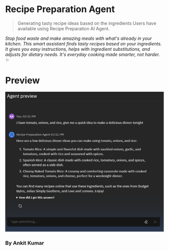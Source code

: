 # Recipe Preparation Agent
> Generating tasty recipe ideas based on the ingredients Users have available using Recipe Preparation AI Agent.

*Stop food waste and make amazing meals with what's already in your kitchen. This smart assistant finds tasty recipes based on your ingredients. It gives you easy instructions, helps with ingredient substitutions, and adjusts for dietary needs. It's everyday cooking made smarter, not harder. ✨*

# Preview
![Recipe Preparation Agent](https://github.com/ChikuX/Recipe-Preparation-Agent/blob/main/Recipe-Preparation.png)


### By Ankit Kumar
